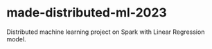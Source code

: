 # made-distributed-ml-2023
Distributed machine learning project on Spark with Linear Regression model.
